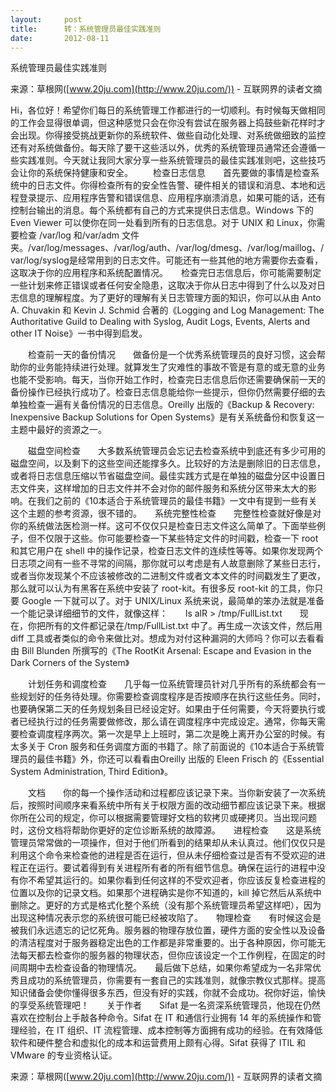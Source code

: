 ```yaml
---
layout:     post
title:      转：系统管理员最佳实践准则
date:       2012-08-11
---
```

系统管理员最佳实践准则

来源：草根网([www.20ju.com](http://www.20ju.com/)) - 互联网界的读者文摘

Hi，各位好！希望你们每日的系统管理工作都进行的一切顺利。有时候每天做相同的工作会显得很单调，但这种感觉只会在你没有尝试在服务器上捣鼓些新花样时才会出现。你得接受挑战更新你的系统软件、做些自动化处理、对系统做细致的监控还有对系统做备份。每天除了要干这些活以外，优秀的系统管理员通常还会遵循一些实践准则。今天就让我同大家分享一些系统管理员的最佳实践准则吧，这些技巧会让你的系统保持健康和安全。 　　检查日志信息　　首先要做的事情是检查系统中的日志文件。你得检查所有的安全性告警、硬件相关的错误和消息、本地和远程登录提示、应用程序告警和错误信息、应用程序崩溃消息，如果可能的话，还有控制台输出的消息。每个系统都有自己的方式来提供日志信息。Windows 下的 Even Viewer 可以使你在同一处看到所有的日志信息。对于 UNIX 和 Linux，你需要检查 /var/log 和/var/adm 文件夹。/var/log/messages、/var/log/auth、/var/log/dmesg、/var/log/maillog、/var/log/syslog是经常用到的日志文件。可能还有一些其他的地方需要你去查看，这取决于你的应用程序和系统配置情况。　　检查完日志信息后，你可能需要制定一些计划来修正错误或者任何安全隐患，这取决于你从日志中得到了什么以及对日志信息的理解程度。为了更好的理解有关日志管理方面的知识，你可以从由 Anto A. Chuvakin 和 Kevin J. Schmid 合著的《Logging and Log Management: The Authoritative Guild to Dealing with Syslog, Audit Logs, Events, Alerts and other IT Noise》一书中得到启发。

 　　检查前一天的备份情况　　做备份是一个优秀系统管理员的良好习惯，这会帮助你的业务能持续进行处理。就算发生了灾难性的事故不管是有意的或无意的业务也能不受影响。每天，当你开始工作时，检查完日志信息后你还需要确保前一天的备份操作已经执行成功了。检查日志信息能给你一些提示，但你仍然需要仔细的去单独检查一遍有关备份情况的日志信息。Oreilly 出版的《Backup & Recovery: Inexpensive Backup Solutions for Open Systems》是有关系统备份和恢复这一主题中最好的资源之一。

 　　磁盘空间检查　　大多数系统管理员会忘记去检查系统中到底还有多少可用的磁盘空间，以及剩下的这些空间还能撑多久。比较好的方法是删除旧的日志信息，或者将日志信息压缩以节省磁盘空间。最佳实践方式是在单独的磁盘分区中设置日志文件夹，这样增加的日志文件并不会对你的邮件服务和系统分区带来太大的影响。在我们之前的《10本适合于系统管理员的最佳书籍》一文中有提到一些有关这个主题的参考资源，很不错的。　　系统完整性检查　　完整性检查就好像是对你的系统做法医检测一样。这可不仅仅只是检查日志文件这么简单了。下面举些例子，但不仅限于这些。你可能要检查一下某些特定文件的时间戳，检查一下 root 和其它用户在 shell 中的操作记录，检查日志文件的连续性等等。如果你发现两个日志项之间有一些不寻常的间隔，那你就可以考虑是有人故意删除了某些日志行，或者当你发现某个不应该被修改的二进制文件或者文本文件的时间戳发生了更改，那么就可以认为有黑客在系统中安装了 root-kit。有很多反 root-kit 的工具，你只要 Google 一下就可以了。对于 UNIX/Linux 系统来说，最简单的笨办法就是准备一个能记录详细细节的文件，就像这样：　　ls alR > /tmp/FullList.txt　　现在，你把所有的文件都记录在/tmp/FullList.txt 中了。再生成一次该文件，然后用 diff 工具或者类似的命令来做比对。想成为对付这种漏洞的大师吗？你可以去看看由 Bill Blunden 所撰写的《The RootKit Arsenal: Escape and Evasion in the Dark Corners of the System》

 　　计划任务和调度检查　　几乎每一位系统管理员针对几乎所有的系统都会有一些规划好的任务待处理。你需要检查调度程序是否按顺序在执行这些任务。同时，也要确保第二天的任务规划条目已经设定好。如果由于任何需要，今天将要执行或者已经执行过的任务需要做修改，那么请在调度程序中完成设定。通常，你每天需要检查调度程序两次。第一次是早上上班时，第二次是晚上离开办公室的时候。有太多关于 Cron 服务和任务调度方面的书籍了。除了前面说的《10本适合于系统管理员的最佳书籍》外，你还可以看看由Oreilly 出版的 Eleen Frisch 的《Essential System Administration, Third Edition》。

 　　文档　　你的每一个操作活动和过程都应该记录下来。当你新安装了一次系统后，按照时间顺序来看系统中所有关于权限方面的改动细节都应该记录下来。根据你所在公司的规定，你可以根据需要管理好文档的软拷贝或硬拷贝。当出现问题时，这份文档将帮助你更好的定位诊断系统的故障源。　　进程检查　　这是系统管理员常常做的一项操作，但对于他们所看到的结果却从未认真过。他们仅仅只是利用这个命令来检查他的进程是否在运行，但从未仔细检查过是否有不受欢迎的进程正在运行。要试着得到有关进程所有者的所有细节信息。确保在运行的进程中没有你不希望其运行的。如果你看到任何这样的不受欢迎者，你应该反复检查进程的位置以及你的记录文档。如果那个进程确实是你不知道的，kill 掉它然后从系统中删除之。更好的方式是格式化整个系统（没有那个系统管理员希望这样吧），因为出现这种情况表示您的系统很可能已经被攻陷了。　　物理检查　　有时候这会是被我们永远遗忘的记忆死角。服务器的物理存放位置，硬件方面的安全性以及设备的清洁程度对于服务器稳定出色的工作都是非常重要的。出于各种原因，你可能无法每天都去检查你的服务器的物理状态，但你应该设定一个工作例程，在固定的时间周期中去检查设备的物理情况。　　最后做下总结，如果你希望成为一名非常优秀且成功的系统管理员，你需要有一套自己的实践准则，就像宗教仪式那样。提高知识储备会使你懂得很多东西，但没有好的实践，你就不会成功。祝你好运，愉快的享受系统管理吧！　　关于作者　　Sifat 是一名资深系统管理员，他现在仍然喜欢在控制台上手敲各种命令。Sifat 在 IT 和通信行业拥有 14 年的系统操作和管理经验，在 IT 组织、IT 流程管理、成本控制等方面拥有成功的经验。在有效降低软件和硬件整合和虚拟化的成本和运营费用上颇有心得。Sifat 获得了 ITIL 和 VMware 的专业资格认证。

来源：草根网([www.20ju.com](http://www.20ju.com/)) - 互联网界的读者文摘

